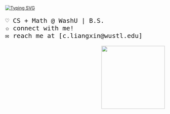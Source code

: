 <a href="https://git.io/typing-svg">
  <img src="https://readme-typing-svg.demolab.com?font=Fira+Code&weight=500&size=30&pause=1000&color=BCB6F7&width=435&lines=hi+i'm+jessica+%3A)" alt="Typing SVG" />
</a>
<pre style="font-size: 20px;">
♡︎ CS + Math @ WashU | B.S.
✩ <a href="https://www.linkedin.com/in/jessicachen-cs" style="text-decoration: none; color: inherit;">connect with me!</a>
✉ reach me at [<a href="mailto:c.liangxin@wustl.edu" style="text-decoration: none; color: inherit;">c.liangxin@wustl.edu</a>]
</pre>
<img align="right" width="200" src="https://media4.giphy.com/media/j0HjChGV0J44KrrlGv/giphy.gif?cid=6c09b9525yv5gs958pan8uhlmr03gkox59oj4lbnpryt2tz7&ep=v1_stickers_search&rid=giphy.gif&ct=s" />
